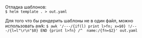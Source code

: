 Отладка шаблонов:  
`$ helm template . > out.yaml`

Для того что бы рендерить шаблоны не в один файл, можно использовать awk:
`$ awk '/---/{if(l) print l>fn; x=$0} !/---/{l=l"\r\n"$0} END {print l>fn} /^  name:/{fn=$2}' out.yaml`
